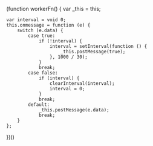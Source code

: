 (function workerFn() {
    var _this = this;

    var interval = void 0;
    this.onmessage = function (e) {
        switch (e.data) {
            case true:
                if (!interval) {
                    interval = setInterval(function () {
                        _this.postMessage(true);
                    }, 1000 / 30);
                }
                break;
            case false:
                if (interval) {
                    clearInterval(interval);
                    interval = 0;
                }
                break;
            default:
                _this.postMessage(e.data);
                break;
        }
    };
})()
